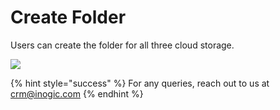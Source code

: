 # Create Folder

Users can create the folder for all three cloud storage.

![](<../../.gitbook/assets/Features\_Create Folder.png>)

{% hint style="success" %}
For any queries, reach out to us at [crm@inogic.com](mailto:crm@inogic.com)
{% endhint %}
